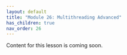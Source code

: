 ```yaml
---
layout: default
title: "Module 26: Multithreading Advanced"
has_children: true
nav_order: 26
---
```


Content for this lesson is coming soon.
